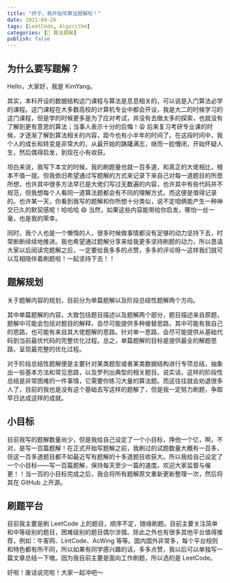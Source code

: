 ```yaml
---
title: "终于，我开始写算法题解啦！"
date: 2021-04-26
tags: [LeetCode, Algorithm]
categories: [📝 算法题解]
publish: false
---
```


## 为什么要写题解？

Hello，大家好，我是 KimYang。

其实，本科开设的数据结构这门课程与算法是息息相关的，可以说是入门算法必学的课程。这门课程在大多数高校的计算机专业中都会开设，我是大二的时候学习的这门课程，但是学的时候更多是为了应对考试，并没有去做太多的探索，也就没有了解到更有意思的算法；当事人表示十分的后悔！😩 后来复习考研专业课的时候，才逐渐了解到算法相关的内容，距今也有小半年的时间了。在这段时间中，我个人的成长和转变是非常大的，从最开始的踌躇满志，继而一脸懵闭，开始怀疑人生，然后偶得启发，到现在小有收获。

<!-- more -->

坦白来说，我写下本文的时候，我的刷题量也就一百多道，和真正的大佬相比，根本不值一提。但我依旧希望通过写题解的方式来记录下来自己对每一道题目的所思所想，也许其中很多方法早已是大佬们写过无数遍的内容，也许其中有些代码并不规范，但我想每个人看同一道算法题都会有不同的理解方式，而这便是值得记录的。也许某一天，你看到我写的题解和你所想十分类似，说不定咱俩能产生一种神交已久的默契感呢！哈哈哈 😄 当然，如果这些内容能带给你启发，哪怕一丝一毫，也是我的荣幸。

同时，我个人也是一个懒惰的人，很多时候做事情都没有足够的动力坚持下去，时常断断续续地推进。我也希望通过题解分享来给我更多坚持刷题的动力，所以恳请大家以后阅读完题解之后，一定要给我多多的点赞，多多的评论呀～这样我们就可以互相陪伴着刷题啦！一起坚持下去！！

## 题解规划

关于题解内容的规划，目前分为单篇题解以及阶段总结性题解两个方向。

其中单篇题解的内容，大致包括题目描述以及题解两个部分，题目描述来自原题，题解中可能会包括对题目的解释，会尽可能提供多种接替思路，其中可能有我自己的思路，也可能有来自其大佬题解的思路。针对单一思路，会尽可能提供从基础代码到当前最优代码的完整优化过程。总之，单篇题解的目标是提供最全的解题思路，呈现最完整的优化过程。

对于阶段总结性题解便是主要针对某类题型或者某类数据结构进行专项总结，抽象出一些基本方法和常见思路，以及罗列出典型的相关题目。说实话，这样的阶段性总结是非常困难的一件事情，它需要你练习大量的算法题。而这往往就会劝退很多人了，目前的我也是没有这个基础去写这样的题解了，但是我一定努力刷题，争取早日达成这样的成就。

## 小目标

目前我写的题解数量尚少，但是我给自己设定了一个小目标，挣他一个亿，啊，不对，是写一百篇题解！在正式开始写题解之前，我刷过的试题数量大概有一百多，但这一百多道题目都不如最近写有题解的十多道题目收获大。所以我给自己设定了一个小目标——写一百篇题解，保持每天至少一篇的速度。欢迎大家监督与催更！！当一百的小目标完成之后，我会将所有题解原文重新更新整理一次，然后将其在 GitHub 上开源。

## 刷题平台

目前我主要是刷 LeetCode 上的题目，顺序不定，随缘刷题。目前主要关注简单和中等级别的题目，困难级别的题目偶尔涉猎。除此之外也有很多其他平台值得推荐，例如：牛客网、LintCode、AcWing 等等。国内国外非常多，每个平台规则和特色都有所不同，所以如果有同学感兴趣的话，多多点赞，我以后可以单独写一篇文章总结一下嗷。因为我目前主要是面向工作刷题，所以选的是 LeetCode。

好啦！废话说完啦！大家一起冲吧～
